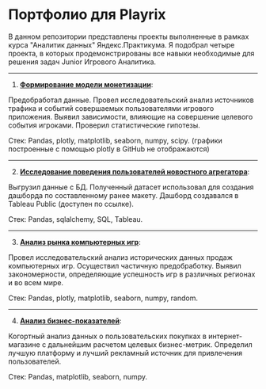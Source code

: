 # Портфолио для Playrix

В данном репозитории представлены проекты выполненные в рамках курса "Аналитик данных" Яндекс.Практикума. Я подобрал четыре проекта, в которых продемонстрированы все навыки необходимые для решения задач Junior Игрового Аналитика.

---

1. [**Формирование модели монетизации**](https://github.com/MaFluer/Playrix_interview_projects/tree/main/%D0%A4%D0%BE%D1%80%D0%BC%D0%B8%D1%80%D0%BE%D0%B2%D0%B0%D0%BD%D0%B8%D0%B5%20%D0%BC%D0%BE%D0%B4%D0%B5%D0%BB%D0%B8%20%D0%BC%D0%BE%D0%BD%D0%B5%D1%82%D0%B8%D0%B7%D0%B0%D1%86%D0%B8%D0%B8): 

Предобработал данные. Провел исследовательский анализ источников трафика и событий совершаемых пользователями игрового приложения. Выявил зависимости, влияющие на совершение целевого события игроками. Проверил статистические гипотезы. 

Стек: Pandas, plotly, matplotlib, seaborn, numpy, scipy. (графики построенные с помощью plotly в GitHub не отображаются)

---

2. [**Исследование поведения пользователей новостного агрегатора**](https://public.tableau.com/profile/vladislav.shag#!/vizhome/Praktikumproject/Dashboard1?publish=yes):

Выгрузил данные с БД. Полученный датасет использовал для создания дашборда по составленному ранее макету. Дашборд создавался в Tableau Public (доступен по ссылке).

Стек: Pandas, sqlalchemy, SQL, Tableau.

---

3. [**Анализ рынка компьютерных игр**](https://github.com/MaFluer/Playrix_interview_projects/tree/main/%D0%90%D0%BD%D0%B0%D0%BB%D0%B8%D0%B7%20%D1%80%D1%8B%D0%BD%D0%BA%D0%B0%20%D0%BA%D0%BE%D0%BC%D0%BF%D1%8C%D1%8E%D1%82%D0%B5%D1%80%D0%BD%D1%8B%D1%85%20%D0%B8%D0%B3%D1%80):

Провел исследовательский анализ исторических данных продаж компьютерных игр. Осуществил частичную предобработку. Выявил закономерности, определяющие успешность игр в различных регионах и во всем мире.

Стек: Pandas, plotly, matplotlib, seaborn, numpy, random.

---

4. [**Анализ бизнес-показателей**](https://github.com/MaFluer/Playrix_interview_projects/tree/main/%D0%90%D0%BD%D0%B0%D0%BB%D0%B8%D0%B7%20%D0%B1%D0%B8%D0%B7%D0%BD%D0%B5%D1%81-%D0%BF%D0%BE%D0%BA%D0%B0%D0%B7%D0%B0%D1%82%D0%B5%D0%BB%D0%B5%D0%B9):

Когортный анализ данных о пользовательских покупках в интернет-магазине с дальнейшим расчетом целевых бизнес-метрик. Определил лучшую платформу и лучший рекламный источник для привлечения пользователей.

Стек: Pandas, matplotlib, seaborn, numpy.
